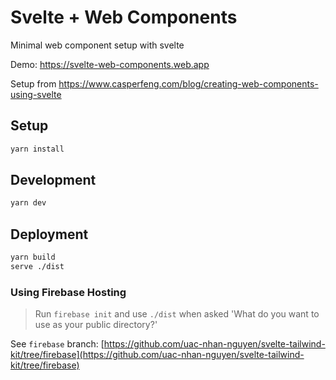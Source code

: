 # Svelte + Web Components

Minimal web component setup with svelte

Demo: https://svelte-web-components.web.app

Setup from https://www.casperfeng.com/blog/creating-web-components-using-svelte

## Setup

```sh
yarn install
```

## Development

```sh
yarn dev
```

## Deployment

```sh
yarn build
serve ./dist
```

### Using Firebase Hosting

> Run `firebase init` and use `./dist` when asked 'What do you want to use as your public directory?'

See `firebase` branch: [https://github.com/uac-nhan-nguyen/svelte-tailwind-kit/tree/firebase](https://github.com/uac-nhan-nguyen/svelte-tailwind-kit/tree/firebase)
